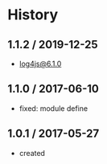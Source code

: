 # History

## 1.1.2 / 2019-12-25
- log4js@6.1.0

## 1.1.0 / 2017-06-10
- fixed: module define

## 1.0.1 / 2017-05-27
- created